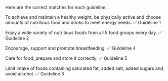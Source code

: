
Here are the correct matches for each guideline:

To achieve and maintain a healthy weight, be physically active and choose amounts of nutritious food and drinks to meet energy needs. ✅ Guideline 1

Enjoy a wide variety of nutritious foods from all 5 food groups every day. ✅ Guideline 2

Encourage, support and promote breastfeeding. ✅ Guideline 4

Care for food, prepare and store it correctly. ✅ Guideline 5

Limit intake of foods containing saturated fat, added salt, added sugars and avoid alcohol. ✅ Guideline 3







